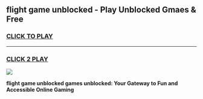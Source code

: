 
## flight game unblocked - Play Unblocked Gmaes & Free
<h3>
<a href="https://premium.freeplayer.one?title=flight_game_unblocked&ref=19F">CLICK TO PLAY</a></h3>
<hr>

<h3>
<a href="https://premium.freeplayer.one?title=flight_game_unblocked&ref=19F">CLICK 2 PLAY</a>
  
</h3>

<a href="https://premium.freeplayer.one?title=flight_game_unblocked&ref=19F/"><img src="https://clearcache.store/games.png"></a>


**flight game unblocked games unblocked: Your Gateway to Fun and Accessible Online Gaming**
